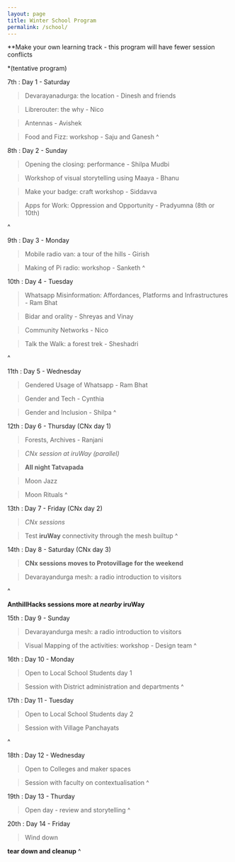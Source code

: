 ```yaml
---
layout: page
title: Winter School Program
permalink: /school/
---
```


**Make your own learning track - this program will have fewer session conflicts

*(tentative program)

7th
: Day 1 - Saturday

> Devarayanadurga: the location - Dinesh and friends

> Librerouter: the why - Nico

> Antennas - Avishek

> Food and Fizz: workshop - Saju and Ganesh
^


8th
: Day 2 - Sunday

> Opening the closing: performance - Shilpa Mudbi

> Workshop of visual storytelling using Maaya - Bhanu

> Make your badge: craft workshop - Siddavva

> Apps for Work: Oppression and Opportunity - Pradyumna (8th or 10th)

^

9th 
: Day 3 - Monday

> Mobile radio van: a tour of the hills - Girish 

> Making of Pi radio: workshop - Sanketh
^


10th 
: Day 4 - Tuesday

> Whatsapp Misinformation: Affordances, Platforms and Infrastructures - Ram Bhat

> Bidar and orality - Shreyas and Vinay

> Community Networks - Nico

> Talk the Walk: a forest trek - Sheshadri

^


11th 
: Day 5 - Wednesday

> Gendered Usage of Whatsapp - Ram Bhat

> Gender and Tech - Cynthia

> Gender and Inclusion - Shilpa
^


12th
: Day 6 - Thursday (CNx day 1)

> Forests, Archives - Ranjani

> *CNx session at iruWay (parallel)*

> **All night Tatvapada**

> Moon Jazz

> Moon Rituals
^

13th
: Day 7 - Friday (CNx day 2)

> *CNx sessions*

> Test **iruWay** connectivity through the mesh builtup
^

14th
: Day 8 - Saturday (CNx day 3)

> **CNx sessions moves to Protovillage for the weekend**

> Devarayandurga mesh: a radio introduction to visitors

^

**AnthillHacks sessions more at *nearby* iruWay**

15th
: Day 9 - Sunday

> Devarayandurga mesh: a radio introduction to visitors

> Visual Mapping of the activities: workshop - Design team
^

16th
: Day 10 - Monday

> Open to Local School Students day 1

> Session with District administration and departments 
^

17th
: Day 11 - Tuesday

> Open to Local School Students day 2

> Session with Village Panchayats 

^

18th
: Day 12 - Wednesday

> Open to Colleges and maker spaces

> Session with faculty on contextualisation
^

19th
: Day 13 - Thurday

> Open day - review and storytelling
^

20th
: Day 14 - Friday

> Wind down

**tear down and cleanup**
^
